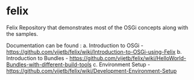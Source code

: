 # felix
Felix Repository that demonstrates most of the OSGi concepts along with the samples.

Documentation can be found :
a. Introduction to OSGi - https://github.com/vijetb/felix/wiki/Introduction-to-OSGi-using-Felix
b. Introduction to Bundles - https://github.com/vijetb/felix/wiki/HelloWorld-Bundles-with-different-build-tools
c. Environment Setup - https://github.com/vijetb/felix/wiki/Development-Environment-Setup

